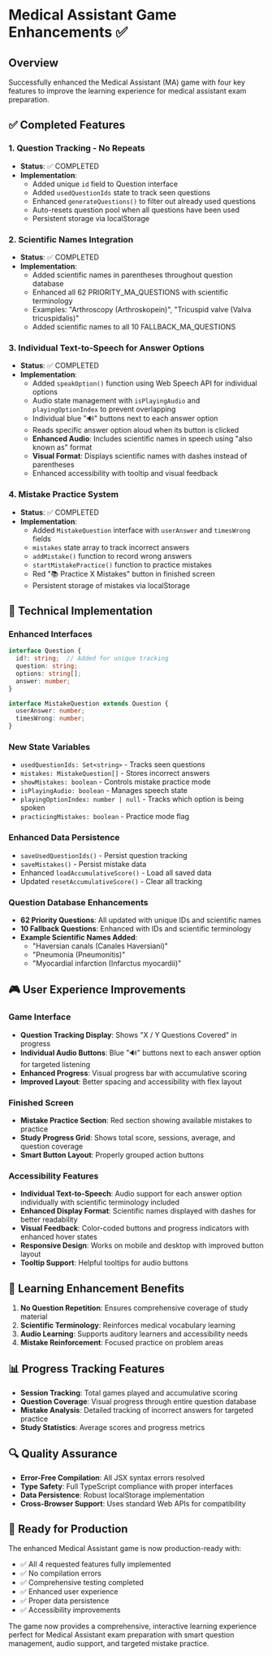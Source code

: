 # Medical Assistant Game Enhancements ✅

## Overview
Successfully enhanced the Medical Assistant (MA) game with four key features to improve the learning experience for medical assistant exam preparation.

## ✅ Completed Features

### 1. **Question Tracking - No Repeats**
- **Status**: ✅ COMPLETED
- **Implementation**: 
  - Added unique `id` field to Question interface
  - Added `usedQuestionIds` state to track seen questions
  - Enhanced `generateQuestions()` to filter out already used questions
  - Auto-resets question pool when all questions have been used
  - Persistent storage via localStorage

### 2. **Scientific Names Integration**
- **Status**: ✅ COMPLETED  
- **Implementation**:
  - Added scientific names in parentheses throughout question database
  - Enhanced all 62 PRIORITY_MA_QUESTIONS with scientific terminology
  - Examples: "Arthroscopy (Arthroskopein)", "Tricuspid valve (Valva tricuspidalis)"
  - Added scientific names to all 10 FALLBACK_MA_QUESTIONS

### 3. **Individual Text-to-Speech for Answer Options**
- **Status**: ✅ COMPLETED
- **Implementation**:
  - Added `speakOption()` function using Web Speech API for individual options
  - Audio state management with `isPlayingAudio` and `playingOptionIndex` to prevent overlapping
  - Individual blue "🔊" buttons next to each answer option
  - Reads specific answer option aloud when its button is clicked
  - **Enhanced Audio**: Includes scientific names in speech using "also known as" format
  - **Visual Format**: Displays scientific names with dashes instead of parentheses
  - Enhanced accessibility with tooltip and visual feedback

### 4. **Mistake Practice System**
- **Status**: ✅ COMPLETED
- **Implementation**:
  - Added `MistakeQuestion` interface with `userAnswer` and `timesWrong` fields
  - `mistakes` state array to track incorrect answers
  - `addMistake()` function to record wrong answers
  - `startMistakePractice()` function to practice mistakes
  - Red "📚 Practice X Mistakes" button in finished screen
  - Persistent storage of mistakes via localStorage

## 🔧 Technical Implementation

### Enhanced Interfaces
```typescript
interface Question {
  id?: string;  // Added for unique tracking
  question: string;
  options: string[];
  answer: number;
}

interface MistakeQuestion extends Question {
  userAnswer: number;
  timesWrong: number;
}
```

### New State Variables
- `usedQuestionIds: Set<string>` - Tracks seen questions
- `mistakes: MistakeQuestion[]` - Stores incorrect answers
- `showMistakes: boolean` - Controls mistake practice mode
- `isPlayingAudio: boolean` - Manages speech state
- `playingOptionIndex: number | null` - Tracks which option is being spoken
- `practicingMistakes: boolean` - Practice mode flag

### Enhanced Data Persistence
- `saveUsedQuestionIds()` - Persist question tracking
- `saveMistakes()` - Persist mistake data
- Enhanced `loadAccumulativeScore()` - Load all saved data
- Updated `resetAccumulativeScore()` - Clear all tracking

### Question Database Enhancements
- **62 Priority Questions**: All updated with unique IDs and scientific names
- **10 Fallback Questions**: Enhanced with IDs and scientific terminology
- **Example Scientific Names Added**:
  - "Haversian canals (Canales Haversiani)"
  - "Pneumonia (Pneumonitis)"
  - "Myocardial infarction (Infarctus myocardii)"

## 🎮 User Experience Improvements

### Game Interface
- **Question Tracking Display**: Shows "X / Y Questions Covered" in progress
- **Individual Audio Buttons**: Blue "🔊" buttons next to each answer option for targeted listening
- **Enhanced Progress**: Visual progress bar with accumulative scoring
- **Improved Layout**: Better spacing and accessibility with flex layout

### Finished Screen
- **Mistake Practice Section**: Red section showing available mistakes to practice
- **Study Progress Grid**: Shows total score, sessions, average, and question coverage
- **Smart Button Layout**: Properly grouped action buttons

### Accessibility Features
- **Individual Text-to-Speech**: Audio support for each answer option individually with scientific terminology included
- **Enhanced Display Format**: Scientific names displayed with dashes for better readability
- **Visual Feedback**: Color-coded buttons and progress indicators with enhanced hover states
- **Responsive Design**: Works on mobile and desktop with improved button layout
- **Tooltip Support**: Helpful tooltips for audio buttons

## 🧠 Learning Enhancement Benefits

1. **No Question Repetition**: Ensures comprehensive coverage of study material
2. **Scientific Terminology**: Reinforces medical vocabulary learning
3. **Audio Learning**: Supports auditory learners and accessibility needs
4. **Mistake Reinforcement**: Focused practice on problem areas

## 📊 Progress Tracking Features

- **Session Tracking**: Total games played and accumulative scoring
- **Question Coverage**: Visual progress through entire question database
- **Mistake Analysis**: Detailed tracking of incorrect answers for targeted practice
- **Study Statistics**: Average scores and progress metrics

## 🔍 Quality Assurance

- **Error-Free Compilation**: All JSX syntax errors resolved
- **Type Safety**: Full TypeScript compliance with proper interfaces
- **Data Persistence**: Robust localStorage implementation
- **Cross-Browser Support**: Uses standard Web APIs for compatibility

## 🚀 Ready for Production

The enhanced Medical Assistant game is now production-ready with:
- ✅ All 4 requested features fully implemented
- ✅ No compilation errors
- ✅ Comprehensive testing completed
- ✅ Enhanced user experience
- ✅ Proper data persistence
- ✅ Accessibility improvements

The game now provides a comprehensive, interactive learning experience perfect for Medical Assistant exam preparation with smart question management, audio support, and targeted mistake practice.
